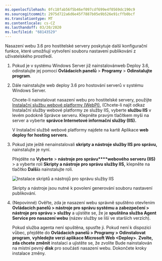 ```yaml
---
ms.openlocfilehash: 0fc18fab56f5b46ef097cdf699e4f0569dc190c9
ms.sourcegitcommit: 2975d722a6d6e45f7887b05e9b526e91cffb0bcf
ms.translationtype: MT
ms.contentlocale: cs-CZ
ms.lasthandoff: 03/20/2020
ms.locfileid: "68143529"
---
```

Nasazení webu 3.6 pro hostitelské servery poskytuje další konfigurační funkce, které umožňují vytvoření souboru nastavení publikování z uživatelského prostředí.

1. Pokud je v systému Windows Server již nainstalovánweb Deploy 3.6, odinstalujte jej pomocí **Ovládacích panelů** > **Programy** > **Odinstalujte program**.

2. Dále nainstalujte web deploy 3.6 pro hostování serverů v systému Windows Server.

    Chcete-li nainstalovat nasazení webu pro hostitelské servery, použijte [Instalační službu webové platformy (WebPI).](https://www.microsoft.com/web/downloads/platform.aspx) (Chcete-li najít odkaz Instalační služby webové platformy ze služby IIS, vyberte **službu IIS** v levém podokně Správce serveru. Klepněte pravým tlačítkem myši na server a vyberte **správce Internetové informační služby (IIS).**

    V Instalační službě webové platformy najdete na kartě Aplikace **web deploy for hosting servers.**

3. Pokud jste ještě nenainstalovali **skripty a nástroje služby IIS pro správu,** nainstalujte je nyní.

    Přejděte na **Vyberte** > **nástroje pro správu****webového serveru (IIS)** > a vyberte roli **Skripty a nástroje pro správu služby IIS,** klepněte na tlačítko **Další**a nainstalujte roli.

    ![Instalace skriptů a nástrojů pro správu služby IIS](../../deployment/media/tutorial-iis-management-scripts-and-tools.png)

    Skripty a nástroje jsou nutné k povolení generování souboru nastavení publikování.

4. (Nepovinné) Ověřte, zda je nasazení webu správně spuštěno otevřením **Ovládacích panelů > nástroje pro správu systému a zabezpečení > nástroje pro správu > služby** a ujistěte se, že je **spuštěna služba Agent Service pro nasazení webu** (název služby se liší ve starších verzích).

    Pokud služba agenta není spuštěna, spusťte ji. Pokud není k dispozici vůbec, přejděte do **Ovládacích panelů > Programy > Odinstalovat program**, **vyhledejte verzi aplikace Microsoft Web \<Deploy>**. **Zvolte, zda chcete změnit** instalaci a ujistěte se, že zvolíte Bude nainstalován na místní pevný **disk** pro součásti nasazení webu. Dokončete kroky instalace změny.